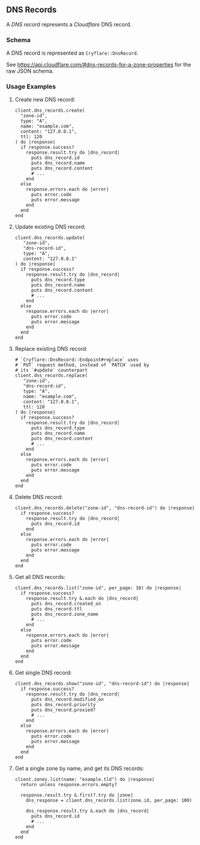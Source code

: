 ## DNS Records

A *DNS record* represents a *Cloudflare* DNS record.

### Schema

A DNS record is represented as `Cryflare::DnsRecord`.

See https://api.cloudflare.com/#dns-records-for-a-zone-properties for the raw JSON schema.

### Usage Examples

1. Create new DNS record:

   ```crystal
   client.dns_records.create(
     "zone-id",
     type: "A",
     name: "example.com",
     content: "127.0.0.1",
     ttl: 120
   ) do |response|
     if response.success?
       response.result.try do |dns_record|
         puts dns_record.id
         puts dns_record.name
         puts dns_record.content
         # ...
       end
     else
       response.errors.each do |error|
         puts error.code
         puts error.message
       end
     end
   end
   ```

1. Update existing DNS record:

   ```crystal
   client.dns_records.update(
      "zone-id",
      "dns-record-id",
      type: "A",
      content: "127.0.0.1"
   ) do |response|
     if response.success?
       response.result.try do |dns_record|
         puts dns_record.type
         puts dns_record.name
         puts dns_record.content
         # ...
       end
     else
       response.errors.each do |error|
         puts error.code
         puts error.message
       end
     end
   end
   ```

1. Replace existing DNS record:

   ```crystal
   # `Cryflare::DnsRecord::Endpoint#replace` uses
   # `PUT` request method, instead of `PATCH` used by
   # its `#update` counterpart
   client.dns_records.replace(
      "zone-id",
      "dns-record-id",
      type: "A",
      name: "example.com",
      content: "127.0.0.1",
      ttl: 120
   ) do |response|
     if response.success?
       response.result.try do |dns_record|
         puts dns_record.type
         puts dns_record.name
         puts dns_record.content
         # ...
       end
     else
       response.errors.each do |error|
         puts error.code
         puts error.message
       end
     end
   end
   ```

1. Delete DNS record:

   ```crystal
   client.dns_records.delete("zone-id", "dns-record-id") do |response|
     if response.success?
       response.result.try do |dns_record|
         puts dns_record.id
       end
     else
       response.errors.each do |error|
         puts error.code
         puts error.message
       end
     end
   end
   ```

1. Get all DNS records:

   ```crystal
   client.dns_records.list("zone-id", per_page: 10) do |response|
     if response.success?
       response.result.try &.each do |dns_record|
         puts dns_record.created_on
         puts dns_record.ttl
         puts dns_record.zone_name
         # ...
       end
     else
       response.errors.each do |error|
         puts error.code
         puts error.message
       end
     end
   end
   ```

1. Get single DNS record:

   ```crystal
   client.dns_records.show("zone-id", "dns-record-id") do |response|
     if response.success?
       response.result.try do |dns_record|
         puts dns_record.modified_on
         puts dns_record.priority
         puts dns_record.proxied?
         # ...
       end
     else
       response.errors.each do |error|
         puts error.code
         puts error.message
       end
     end
   end
   ```

1. Get a single zone by name, and get its DNS records:

   ```crystal
   client.zones.list(name: "example.tld") do |response|
     return unless response.errors.empty?

     response.result.try &.first?.try do |zone|
       dns_response = client.dns_records.list(zone.id, per_page: 100)

       dns_response.result.try &.each do |dns_record|
         puts dns_record.id
         # ...
       end
     end
   end
   ```
